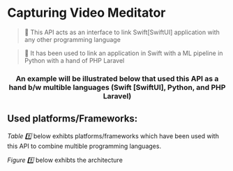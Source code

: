 # Capturing Video Meditator  
>🔦 This API acts as an interface to link Swift[SwiftUI] application with any other programming language

>🔦 It has been used to link an application in Swift with a ML pipeline in Python with a hand of PHP Laravel


<h3 align="center"> An example will be illustrated below that used this API as a hand b/w multible languages (Swift [SwiftUI], Python, and PHP Laravel)</h3>


<h2> Used platforms/Frameworks:</h2>


 <p> <i> Table 1️⃣ </i> below exhibts platforms/frameworks which have been used with this API to combine multible programming languages.</p>
 
  <p> <i> Figure 1️⃣ </i> below exhibts the architecture </p>
